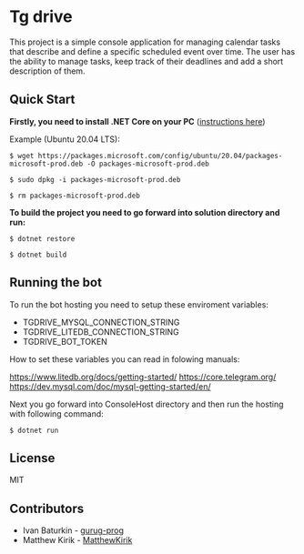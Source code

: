 # Tg drive

This project is a simple console application for managing calendar tasks that describe and define a specific scheduled event over time. The user has the ability to manage tasks, keep track of their deadlines and add a short description of them.

## Quick Start

**Firstly, you need to install .NET Core on your PC** ([instructions here](https://docs.microsoft.com/en-us/dotnet/core/install/linux-ubuntu))

Example (Ubuntu 20.04 LTS):
```
$ wget https://packages.microsoft.com/config/ubuntu/20.04/packages-microsoft-prod.deb -O packages-microsoft-prod.deb

$ sudo dpkg -i packages-microsoft-prod.deb

$ rm packages-microsoft-prod.deb
```

**To build the project you need to go forward into solution directory and run:**

```
$ dotnet restore

$ dotnet build
```

## Running the bot

To run the bot hosting you need to setup these enviroment variables:

- TGDRIVE_MYSQL_CONNECTION_STRING
- TGDRIVE_LITEDB_CONNECTION_STRING
- TGDRIVE_BOT_TOKEN

How to set these variables you can read in folowing manuals:

https://www.litedb.org/docs/getting-started/
https://core.telegram.org/
https://dev.mysql.com/doc/mysql-getting-started/en/

Next you go forward into ConsoleHost directory and then run the hosting with following command:

```
$ dotnet run
```
## License

MIT

## Contributors

- Ivan Baturkin - [gurug-prog](https://github.com/gurug-prog)
- Matthew Kirik - [MatthewKirik](https://github.com/MatthewKirik)
